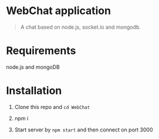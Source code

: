 # WebChat application
> A chat based on node.js, socket.io and mongodb.

# Requirements

node.js and mongoDB
# Installation

1. Clone this repo and ```cd WebChat```

1. npm i

1. Start server by ```npm start``` and then connect on port 3000

